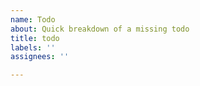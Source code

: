 ```yaml
---
name: Todo
about: Quick breakdown of a missing todo
title: todo
labels: ''
assignees: ''

---
```



